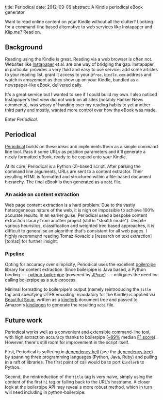 title: Periodical
date: 2012-09-06
abstract: A Kindle periodical eBook generator

Want to read online content on your Kindle without all the clutter? Looking for
a command-line based alternative to web services like Instapaper and Klip.me?
Read on.

## Background

Reading using the Kindle is great. Reading via a web browser is often not.
Websites like [Instapaper][] et al. are one way of bridging the gap. Instapaper
in particular provides a very fluid and easy to use service: add some articles
to your reading list, grant it access to your `@free.kindle.com` address and
watch in amazement as they show up on your Kindle, bundled as a newspaper-like
eBook, delivered daily.

It's a great service but I wanted to see if I could build my own. I also noticed
Instapaper's text view did not work on all sites (notably Hacker News comments),
was weary of handing over my reading habits to yet another third party and
mostly, wanted more control over how the eBook was made.

Enter *Periodical*.

## Periodical

[Periodical][] builds on these ideas and implements them as a simple command
line tool. Pass it some URLs as position parameters and it'll generate a nicely
formatted eBook, ready to be copied onto your Kindle.

At its core, Periodical is a Python (2)-based script. After parsing the command
line arguments, URLs are sent to a content extractor. Their resulting HTML is
formatted and structured within a file-based document hierarchy. The final eBook
is then generated as a `mobi` file.

### An aside on content extraction

Web page content extraction is a hard problem. Due to the vastly heterogeneous
nature of the web, it is nigh on impossible to achieve 100% accurate results. In
an earlier guise, Periodical used a bespoke content extraction library from
another project (still in "stealth mode"). Despite various heuristics,
classification and weighted tree based approaches, it is difficult to generalise
an algorithm that's consistent for all web pages. I highly recommend reading
Tomaz Kovacic's [research on text extraction][tomaz] for further insight.

### Pipeline

Opting for accuracy over simplicity, Periodical uses the excellent
[boilerpipe][] library for content extraction. Since boilerpipe is Java based, a
Python binding --- [python-boilerpipe][] (powered by [JPype][]) --- mitigates
the need for calling boilerpipe as a sub-process.

Minimal formatting to boilerpipe's output (namely reintroducing the `title` tag
and specifying UTF8 encoding; mandatory for the Kindle) is applied via
[Beautiful Soup][bs], written as a [kindlerb][] document tree and passed to
Amazon's [kindlegen][] to generate the resulting `mobi` file.

## Future work

Periodical works well as a convenient and extensible command-line tool, with
high extraction accuracy thanks to boilerpipe ([~99%][boilerchanges] median [F1
score][f1]). However, there's still room for improvement in the script itself.

First, Periodical is suffering in [dependency hell][dephell] (see the
[dependency tree][deptree]) by spanning three programming languages (Python,
Java, Ruby) and pulling in a raft of libraries. The first point of call would be
to port `kindlerb` to Python.

Second, the reintroduction of the `title` tag is very naive, simply using the
content of the first `h1` tag or falling back to the URL's hostname. A closer
look at the boilerpipe API may reveal a more robust method, which in turn will
need including in python-boilerpipe.

  [bs]: http://www.crummy.com/software/BeautifulSoup/
  [f1]: https://en.wikipedia.org/wiki/F1_score
  [tomz]: http://tomazkovacic.com/blog/category/text-extraction/
  [jpype]: http://jpype.sourceforge.net/
  [dephell]: https://en.m.wikipedia.org/wiki/Dependency_hell
  [deptree]: http://ompldr.org/vZmY5Zw
  [kindlerb]: https://github.com/danchoi/kindlerb
  [kindlegen]: https://www.amazon.com/gp/feature.html?docId=1000234621
  [periodical]: https://github.com/tlvince/periodical
  [instapaper]: http://www.instapaper.com/
  [boilerpipe]: https://code.google.com/p/boilerpipe/
  [boilerchanges]: https://code.google.com/p/boilerpipe/source/list
  [python-boilerpipe]: https://github.com/misja/python-boilerpipe
